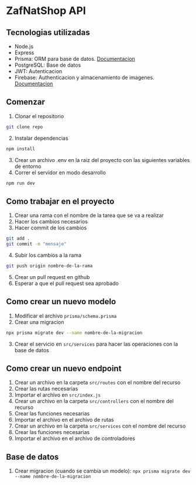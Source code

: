 # ZafNatShop API

## Tecnologias utilizadas

- Node.js
- Express
- Prisma: ORM para base de datos. [Documentacion](https://www.prisma.io/docs/)
- PostgreSQL: Base de datos
- JWT: Autenticacion
- Firebase: Authenticacion y almacenamiento de imagenes. [Documentacion](https://firebase.google.com/docs)

## Comenzar

1. Clonar el repositorio
```bash
git clone repo
```
2. Instalar dependencias
```bash
npm install
```
3. Crear un archivo .env en la raiz del proyecto con las siguientes variables de entorno
4. Correr el servidor en modo desarrollo
```bash
npm run dev
```

## Como trabajar en el proyecto

1. Crear una rama con el nombre de la tarea que se va a realizar
2. Hacer los cambios necesarios
3. Hacer commit de los cambios
```bash
git add .
git commit -m "mensaje"
```
4. Subir los cambios a la rama
```bash
git push origin nombre-de-la-rama
```
5. Crear un pull request en github
6. Esperar a que el pull request sea aprobado


## Como crear un nuevo modelo

1. Modificar el archivo `prisma/schema.prisma`
2. Crear una migracion
```bash
npx prisma migrate dev --name nombre-de-la-migracion
```
3. Crear el servicio en `src/services` para hacer las operaciones con la base de datos

## Como crear un nuevo endpoint

1. Crear un archivo en la carpeta `src/routes` con el nombre del recurso
2. Crear las rutas necesarias
3. Importar el archivo en `src/index.js`
4. Crear un archivo en la carpeta `src/controllers` con el nombre del recurso
5. Crear las funciones necesarias
6. Importar el archivo en el archivo de rutas
7. Crear un archivo en la carpeta `src/services` con el nombre del recurso
8. Crear las funciones necesarias
9. Importar el archivo en el archivo de controladores


## Base de datos

1. Crear migracion (cuando se cambia un modelo): `npx prisma migrate dev --name nombre-de-la-migracion`

